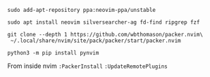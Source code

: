 `sudo add-apt-repository ppa:neovim-ppa/unstable`

`sudo apt install neovim silversearcher-ag fd-find ripgrep fzf`
```
git clone --depth 1 https://github.com/wbthomason/packer.nvim\
 ~/.local/share/nvim/site/pack/packer/start/packer.nvim
```
`python3 -m pip install pynvim`

From inside nvim
`:PackerInstall`
`:UpdateRemotePlugins`
